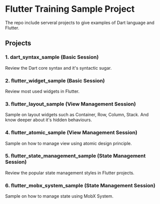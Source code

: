 # Flutter Training Sample Project

The repo include serveral projects to give examples of Dart language and Flutter.

## Projects

### 1. dart_syntax_sample (Basic Session)

Review the Dart core syntax and it's syntactic sugar.

### 2. flutter_widget_sample (Basic Session)
Review most used widgets in Flutter.

### 3. flutter_layout_sample (View Management Session)
Sample on layout widgets such as Container, Row, Column, Stack.
And know deeper about it's hidden behaviours.

### 4. flutter_atomic_sample (View Management Session)
Sample on how to manage view using atomic design principle.

### 5. flutter_state_management_sample (State Management Session)
Review the popular state management styles in Flutter projects.

### 6. flutter_mobx_system_sample (State Management Session)
Sample on how to manage state using MobX System.